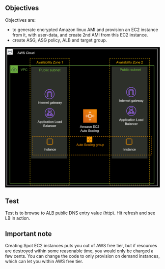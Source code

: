 ## Objectives

Objectives are:
- to generate encrypted Amazon linux AMI and provision an EC2 instance from it, with user-data, and create 2nd AMI from this EC2 instance. 
- create ASG, ASG policy, ALB and target group. 

![alt text](https://github.com/stephaneclavel/terraform/blob/master/aws/04_asg/diagram.png?raw=true)

## Test

Test is to browse to ALB public DNS entry value (http). Hit refresh and see LB in action. 

## Important note

Creating Spot EC2 instances puts you out of AWS free tier, but if resources are destroyed within some reasonable time, you would only be charged a few cents. You can change the code to only provision on demand instances, which can let you within AWS free tier. 
